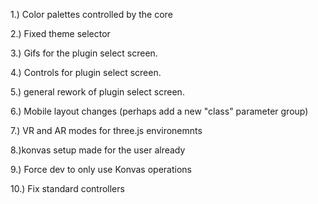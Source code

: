 

1.) Color palettes controlled by the core

2.) Fixed theme selector

3.) Gifs for the plugin select screen.

4.) Controls for plugin select screen.

5.) general rework of plugin select screen.

6.) Mobile layout changes (perhaps add a new "class" parameter group)

7.) VR and AR modes for three.js environemnts

8.)konvas setup made for the user already

9.) Force dev to only use Konvas operations

10.) Fix standard controllers